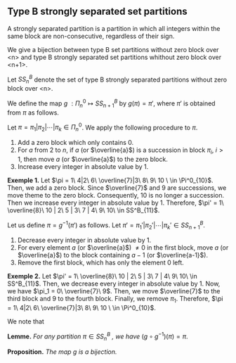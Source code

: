 ## Type B strongly separated set partitions
A strongly separated partition is a partition in which all integers within the same block are non-consecutive, regardless of their sign.

We give a bijection between type B set partitions without zero block over \<n> and type B strongly separated set partitions whithout zero block over <n+1>.

Let $SS^B_n$ denote the set of type B strongly separated partitions without zero block over \<n>.

We define the map $g\ : \Pi^0_n \mapsto SS^B_{n+1}$ by $g(\pi) = \pi'$, where $\pi'$ is obtained from $\pi$ as follows.

Let $\pi = \pi_1 | \pi_2 | \cdots | \pi_k \in \Pi^0_n$. We apply the following procedure to $\pi$.

1. Add a zero block which only contains $0$.
2. For $a$ from $2$ to $n$, if $a$ (or $\overline{a}$) is a succession in block $\pi_i$, $i>1$, then move $a$ (or $\overline{a}$) to the zero block.
3. Increase every integer in absolute value by $1$.

**Exemple 1.** Let $\pi = 1\ 4|2\ 6\ \overline{7}|3\ 8\ 9\ 10 \ \in \Pi^0_{10}$. Then, we add a zero block. Since $\overline{7}$ and $9$ are successions, we move theme to the zero block. Consequently, $10$ is no longer a succession. Then we increase every integer in absolute value by 1. Therefore, $\pi' = 1\ \overline{8}\ 10 | 2\ 5 | 3\ 7 | 4\ 9\ 10\ \in SS^B_{11}$.

Let us define $\pi = g^{-1}(\pi')$ as follows. Let $\pi' = \pi_1' | \pi_2' | \cdots | \pi_k' \in SS^B_{n+1}$.

1. Decrease every integer in absolute value by 1.
2. For every element $a$ (or $\overline{a}$) $\ne 0$ in the first block, move $a$ (or $\overline{a}$) to the block containing $a-1$ (or $\overline{a-1}$).
3. Remove the first block, which has only the element $0$ left.

**Exemple 2.** Let $\pi' = 1\ \overline{8}\ 10 | 2\ 5 | 3\ 7 | 4\ 9\ 10\ \in SS^B_{11}$. Then, we decrease every integer in absolute value by 1. Now, we have $\pi_1 = 0\ \overline{7}\ 9$. Then, we move $\overline{7}$ to the third block and $9$ to the fourth block. Finally, we remove $\pi_1$. Therefore, $\pi = 1\ 4|2\ 6\ \overline{7}|3\ 8\ 9\ 10 \ \in \Pi^0_{10}$.

We note that

**Lemme.** *For any partition* $\pi \in SS^B_n$ *, we have* $(g \circ g^{-1})(\pi) = \pi$.

**Proposition.** *The map g is a bijection.*
